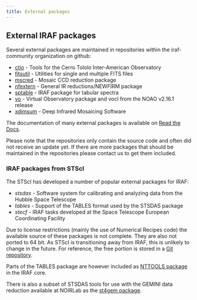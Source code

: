 ```yaml
---
title: External packages
---
```


## External IRAF packages

Several external packages are maintained in repositories within the
iraf-community organization on github:

* [ctio](https://github.com/iraf-community/iraf-ctio) -
  Tools for the Cerro Tololo Inter-American Observatory
* [fitsutil](https://github.com/iraf-community/iraf-fitsutil) -
  Utilities for single and multiple FITS files
* [mscred](https://github.com/iraf-community/iraf-mscred) -
  Mosaic CCD reduction package
* [nfextern](https://github.com/iraf-community/iraf-nfextern) -
  General IR reductions/NEWFIRM package 
* [sptable](https://github.com/iraf-community/iraf-sptable) -
  IRAF package for tabular spectra
* [vo](https://github.com/iraf-community/iraf-vo) -
  Virtual Observatory package and vocl from the NOAO v2.16.1 release
* [xdimsum](https://github.com/iraf-community/iraf-xdimsum) -
   Deep Infrared Mosaicing Software

The documentation of many external packages is available on [Read the
Docs](https://iraf.readthedocs.io/en/latest/tasks/extern.html).

Please note that the repositories only contain the source code and often did
not receive an update yet. If there are more packages that should be
maintained in the repositories please contact us to get them included.

### IRAF packages from STScI

The STScI has developed a number of popular external packages for IRAF:

* *stsdas* - Software system for calibrating and analyzing data from the
  Hubble Space Telescope
* *tables* - Support of the TABLES format used by the STSDAS package
* *stecf* - IRAF tasks developed at the Space Telescope European Coordinating 
  Facility

Due to license restrictions (mainly the use of Numerical Recipes code)
the available source of these packages is not complete. They are also
not ported to 64 bit. As STScI is transitioning away from IRAF, this
is unlikely to change in the future. For reference, the free portion
is stored in a [Git repository](https://github.com/iraf-community/stsdas).

Parts of the TABLES package are however included as 
[NTTOOLS package](https://iraf.readthedocs.io/en/latest/tasks/utilities/nttools/index.html)
in the IRAF core.

There is also a subset of STSDAS tools for use with the GEMINI data
reduction available at NOIRLab as the
[st4gem package](https://gitlab.com/nsf-noirlab/csdc/usngo/iraf/st4gem).
